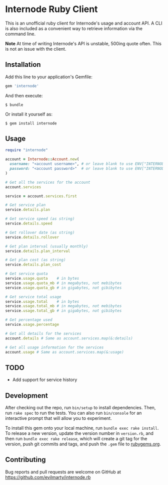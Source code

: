 # Internode Ruby Client

This is an unofficial ruby client for Internode's usage and account API. A CLI is also included as a convenient way to retrieve information via the command line.

**Note** At time of writing Internode's API is unstable, 500ing quote often. This is not an issue with the client.

## Installation

Add this line to your application's Gemfile:

```ruby
gem 'internode'
```

And then execute:

    $ bundle

Or install it yourself as:

    $ gem install internode

## Usage

```ruby
require "internode"

account = Internode::Account.new(
  username: "<account username>", # or leave blank to use ENV["INTERNODE_USERNAME"]
  password: "<account password>"  # or leave blank to use ENV["INTERNODE_PASSWORD"]
)

# Get all the services for the account
account.services

service = account.services.first

# Get service plan
service.details.plan

# Get service speed (as string)
service.details.speed

# Get rollover date (as string)
service.details.rollover

# Get plan interval (usually monthly)
service.details.plan_interval

# Get plan cost (as string)
service.details.plan_cost

# Get service quota
service.usage.quota    # in bytes
service.usage.quota_mb # in megabytes, not mebibytes
service.usage.quota_gb # in gigabytes, not gibibytes

# Get service total usage
service.usage.total    # in bytes
service.usage.total_mb # in megabytes, not mebibytes
service.usage.total_gb # in gigabytes, not gibibytes

# Get percentage used
service.usage.percentage

# Get all details for the services
account.details # Same as account.services.map(&:details)

# Get all usage information for the services
account.usage # Same as account.services.map(&:usage)
```

## TODO

* Add support for service history

## Development

After checking out the repo, run `bin/setup` to install dependencies. Then, run `rake spec` to run the tests. You can also run `bin/console` for an interactive prompt that will allow you to experiment.

To install this gem onto your local machine, run `bundle exec rake install`. To release a new version, update the version number in `version.rb`, and then run `bundle exec rake release`, which will create a git tag for the version, push git commits and tags, and push the `.gem` file to [rubygems.org](https://rubygems.org).

## Contributing

Bug reports and pull requests are welcome on GitHub at https://github.com/evilmarty/internode.rb

